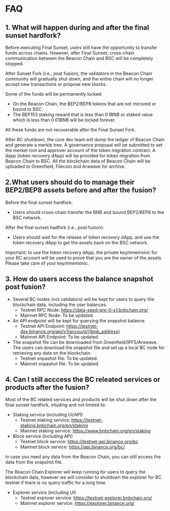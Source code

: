 # FAQ

## 1. What will happen during and after the final sunset hardfork?

Before executing Final Sunset, users still have the opportunity to transfer funds across chains. However, after Final
Sunset, cross-chain communication between the Beacon Chain and BSC will be completely stopped.

After Sunset Fork (i.e., post fusion), the validators in the Beacon Chain community will gradually shut down, and the entire chain will no
longer accept new transactions or propose new blocks.

Some of the funds will be permanently locked:

* On the Beacon Chain, the BEP2/BEP8 tokens that are not mirrored or bound to BSC.
* The BEP153 staking reward that is less than 0.1BNB or staked value which is less than 0.01BNB will be locked forever.

All these funds are not recoverable after the Final Sunset Fork.

After BC shutdown, the core dev team will dump the ledger of Beacon Chain and generate a merkle tree.
A governance proposal will be submitted to set the merkel root and approver account of the token migration contract.
A dapp (token recovery dApp) will be provided for token migration from Beacon Chain to BSC.
All the blockchain data of Beacon Chain will be uploaded to Greenfield, Filecoin and Arweave for archive.

## 2.What users should do to manage their BEP2/BEP8 assets before and after the fusion?

Before the final sunset hardfork:

* Users should cross-chain transfer the BNB and bound BEP2/BEP8 to the BSC network.

After the final sunset hadfork (i.e., post fusion):

* Users should wait for the release of token recovery dApp, and use the token recovery dApp to get the assets back on
  the BSC network.

Important: to use the token recovery dApp, the private key/mnemonic for your BC account will be used to prove that you
are the owner of the assets. Please take care of your key/mnemonic.

## 3. How do users access the balance snapshot post fusion?

* Several BC nodes (not validators) will be kept for users to query the blockchain data, including the user balances.
    - Testnet RPC Node: https://data-seed-pre-0-s1.bnbchain.org/
    - Mainnet RPC Node: To be updated.
* An API endpoint will be kept for querying the snapshot balance.
    - Testnet API Endpoint: https://testnet-dex.binance.org/api/v1/account/{tbnb_address}
    - Mainnet API Endpoint: To be updated.
* The snapshot file can be downloaded from Greenfield/IPFS/Arweave. The users can download the snapshot file and set up
  a local BC node for retrieving any data on the blockchain.
    - Testnet snpashot file: To be updated.    
    - Mainnet snpashot file: To be updated.

## 4. Can I still acccess the BC releated services or products after the fusion?

Most of the BC related services and products will be shut down after the final sunset hardfork, inluding and not limited to:

* Staking service (including UI/API) 
    - Testnet staking service: https://testnet-staking.bnbchain.org/en/staking
    - Mainnet staking service: https://www.bnbchain.org/en/staking
* Block service (including API)
    - Testnet block service: https://testnet-api.binance.org/bc
    - Mainnet block service: https://api.binance.org/bc/

In case you need any data from the Beacon Chain, you can still access the data from the snapshot file.

The Beacon Chain Explorer will keep running for users to query the blockchain data, however we will consider to shutdown 
the explorer for BC testnet if there is no query traffic for a long time.

* Explorer service (including UI)
    - Testnet explorer service: https://testnet-explorer.bnbchain.org/
    - Mainnet explorer service: https://explorer.binance.org/
